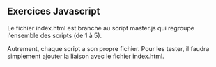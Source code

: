 ## Exercices Javascript

Le fichier index.html est branché au script master.js qui regroupe l'ensemble des scripts (de 1 à 5).

Autrement, chaque script a son propre fichier. Pour les tester, il faudra simplement ajouter la liaison avec le fichier index.html. 